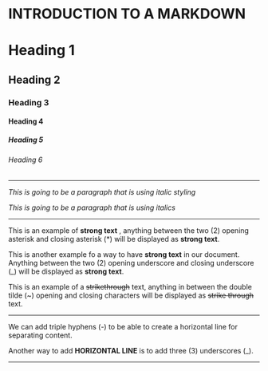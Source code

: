 # INTRODUCTION TO A MARKDOWN

<!-- HEADING -->
# Heading 1

## Heading 2

### Heading 3

#### Heading 4

##### Heading 5

###### Heading 6

---

<!-- ITALICS  -->
_This is going to be a paragraph that is using italic styling_

*This is going to be a paragraph that is using italics*

---

<!-- STRONG -->
This is an example of **strong text** , anything between the two (2) opening asterisk and closing asterisk (*) will be displayed as **strong text**.

This is another example fo a way to have __strong text__ in our document. Anything between the two (2) opening underscore and closing underscore (_) will be displayed as __strong text__.

<!-- STRIKETHROUGH -->
This is an example of a ~~strikethrough~~ text, anything in between the double tilde (~) opening and closing characters will be displayed as ~~strike through~~ text.

---
<!--HORIZONTAL-->
We can add triple hyphens (-) to be able to create a horizontal line for separating content.

Another way to add __HORIZONTAL LINE__ is to add three (3) underscores (_).
___

